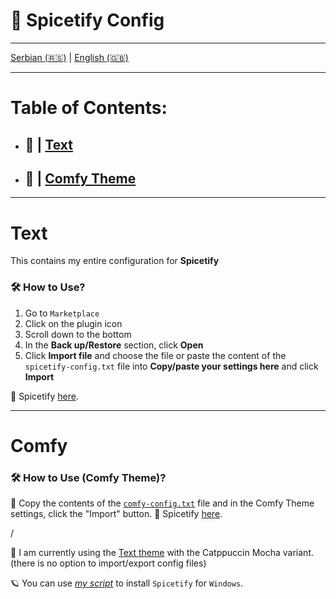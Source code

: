 # 🎵 Spicetify Config

---

  [Serbian (🇷🇸)](README.md) | [English (🇬🇧)](README-en.md)

---

# Table of Contents:

- ## 🗼 | [Text](#text)
- ## 📜 | [Comfy Theme](#comfy)

---

# Text

This contains my entire configuration for **Spicetify**

### 🛠️ How to Use?
 
1. Go to `Marketplace`
2. Click on the plugin icon
3. Scroll down to the bottom
4. In the **Back up/Restore** section, click **Open**
5. Click **Import file** and choose the file or paste the content of the `spicetify-config.txt` file into **Copy/paste your settings here** and click **Import**

🔗 Spicetify [here](https://github.com/spicetify).

---

# Comfy

### 🛠️ How to Use (Comfy Theme)?

🔸 Copy the contents of the [`comfy-config.txt`](comfy-config.txt) file and in the Comfy Theme settings, click the "Import" button.
🔗 Spicetify [here](https://github.com/spicetify).

/

📌 I am currently using the [Text theme](https://github.com/spicetify/spicetify-themes/tree/master/text) with the Catppuccin Mocha variant. (there is no option to import/export config files)

🪐 You can use [*my script*](https://github.com/crnobog69/spicetify-bat-installer-autoupdater) to install `Spicetify` for `Windows`.